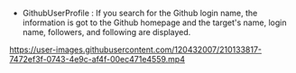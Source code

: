 
- GithubUserProfile : If you search for the Github login name, the information is got to the Github homepage and the target's name, login name, followers, and following are displayed.

https://user-images.githubusercontent.com/120432007/210133817-7472ef3f-0743-4e9c-af4f-00ec471e4559.mp4

